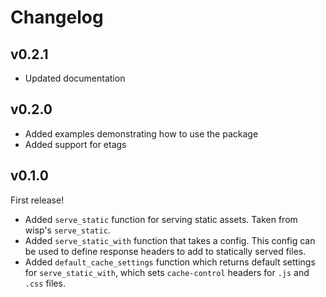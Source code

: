 # Changelog

## v0.2.1

- Updated documentation

## v0.2.0

- Added examples demonstrating how to use the package
- Added support for etags

## v0.1.0

First release!

- Added `serve_static` function for serving static assets. Taken from wisp's
  `serve_static`.
- Added `serve_static_with` function that takes a config. This config can be
  used to define response headers to add to statically served files.
- Added `default_cache_settings` function which returns default settings for
  `serve_static_with`, which sets `cache-control` headers for `.js` and `.css`
  files.
